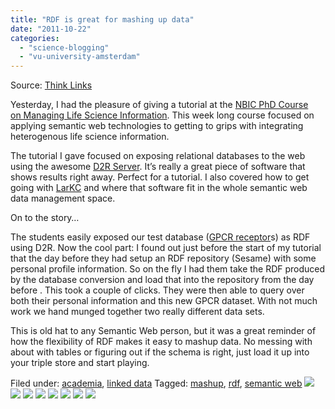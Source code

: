 ```yaml
---
title: "RDF is great for mashing up data"
date: "2011-10-22"
categories: 
  - "science-blogging"
  - "vu-university-amsterdam"
---
```


Source: [Think Links](http://thinklinks.wordpress.com/feed/)

Yesterday, I had the pleasure of giving a tutorial at the [NBIC PhD Course on Managing Life Science Information](http://www.nbic.nl/education/nbic-phd-school/course-schedule/managing-life-science-information/). This week long course focused on applying semantic web technologies to getting to grips with integrating heterogenous life science information.

The tutorial I gave focused on exposing relational databases to the web using the awesome [D2R Server](http://www4.wiwiss.fu-berlin.de/bizer/d2r-server/). It’s really a great piece of software that shows results right away. Perfect for a tutorial. I also covered how to get going with [LarKC](http://www.larkc.eu/) and where that software fit in the whole semantic web data management space.

On to the story…

The students easily exposed our test database ([GPCR receptor](http://www.w3.org/2009/08/7tmdemo)s) as RDF using D2R. Now the cool part: I found out just before the start of my tutorial  that the day before they had setup an RDF repository (Sesame) with some personal profile information. So on the fly I had them take the RDF produced by the database conversion and load that into the repository from the day before . This took a couple of clicks. They were then able to query over both their personal information and this new GPCR dataset. With not much work we hand munged together two really different data sets.

This is old hat to any Semantic Web person, but it was a great reminder of how the flexibility of RDF makes it easy to mashup data. No messing with about with tables or figuring out if the schema is right, just load it up into your triple store and start playing.

  
Filed under: [academia](http://thinklinks.wordpress.com/category/academia/), [linked data](http://thinklinks.wordpress.com/category/linked-data/) Tagged: [mashup](http://thinklinks.wordpress.com/tag/mashup/), [rdf](http://thinklinks.wordpress.com/tag/rdf/), [semantic web](http://thinklinks.wordpress.com/tag/semantic-web/) [![](http://feeds.wordpress.com/1.0/comments/thinklinks.wordpress.com/327/)](http://feeds.wordpress.com/1.0/gocomments/thinklinks.wordpress.com/327/) [![](http://feeds.wordpress.com/1.0/delicious/thinklinks.wordpress.com/327/)](http://feeds.wordpress.com/1.0/godelicious/thinklinks.wordpress.com/327/) [![](http://feeds.wordpress.com/1.0/facebook/thinklinks.wordpress.com/327/)](http://feeds.wordpress.com/1.0/gofacebook/thinklinks.wordpress.com/327/) [![](http://feeds.wordpress.com/1.0/twitter/thinklinks.wordpress.com/327/)](http://feeds.wordpress.com/1.0/gotwitter/thinklinks.wordpress.com/327/) [![](http://feeds.wordpress.com/1.0/stumble/thinklinks.wordpress.com/327/)](http://feeds.wordpress.com/1.0/gostumble/thinklinks.wordpress.com/327/) [![](http://feeds.wordpress.com/1.0/digg/thinklinks.wordpress.com/327/)](http://feeds.wordpress.com/1.0/godigg/thinklinks.wordpress.com/327/) [![](http://feeds.wordpress.com/1.0/reddit/thinklinks.wordpress.com/327/)](http://feeds.wordpress.com/1.0/goreddit/thinklinks.wordpress.com/327/) ![](http://stats.wordpress.com/b.gif?host=thinklinks.wordpress.com&blog=5274753&post=327&subd=thinklinks&ref=&feed=1)
